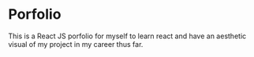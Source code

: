 # Porfolio
This is a React JS porfolio for myself to learn react and have an aesthetic visual of my project in my career thus far.
